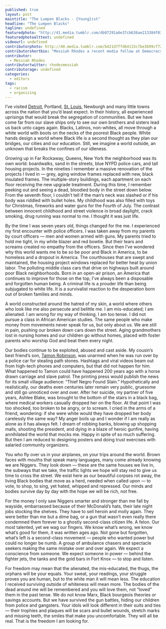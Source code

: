 ```yaml
---
published: true
layout: post
maintitle: "The Lumpen Blacks - {Young}ist"
headline: "The Lumpen Blacks"
tagline: undefined
featuredphoto: "http://41.media.tumblr.com/db07291a6e37cb636ae213384f03ecdf/tumblr_nfz76jvVpC1rq2ndso1_1280.jpg"
featuredphotoalttext: undefined
videourl: undefined
contributorphoto: http://40.media.tumblr.com/b421d7ffd64115c7be3b99cf72609418/tumblr_nfz76vuNgW1rq2ndso1_1280.jpg
contributorshortbio: "Messiah Rhodes a recent media fellow at Democracy Now!, directs, shoots and edits documentaries that have been featured in festivals, educational distribution, on platforms such as Vice, Huffington Post, Village Voice & others. Follow him: www.rhodespictures.com"
contributor:
  - Messiah Rhodes
contributortwitter: rhodesmessiah
contributorage: undefined
categories: 
  - editors
tags: 
  - racism 
  - organizing
---
```

I’ve visited [Detroit](http://www.democracynow.org/blog/2014/10/21/video_detroit_residents_meet_with_united), Portland, [St. Louis](http://www.democracynow.org/2014/10/13/thousands_march_in_ferguson_for_police), Newburgh and many little towns across the nation that you’d least expect. In their history, all experienced uprisings that would break the segregation of communities. But we have come far from our slave ships only to see our own brothers and sisters lead us back unto cages again. Blacks, Latinos, non-whites, all move through a white world with boots on the necks of the poorest Black people. White hands design a world where Black life is a second thought as they plan our bridges, our cities and our education. Still, we imagine a world outside, an unknown that breaks the confines of our idleness.
      
Growing up in Far Rockaway, Queens, New York the neighborhood was its own world: boardwalks, sand in the streets, blue NYPD police cars, and tall housing projects. In the nineties I remember a massive renovation of the projects I lived in — grey, aging window frames replaced with new, black insulated frames. The multiple-story buildings, each apartment on each floor receiving the new upgrade treatment. During this time, I remember peeking out and seeing a dead, bloodied body in the street down below. From the seventh floor, I couldn’t tell if the man’s neck was slashed or if his body was riddled with bullet holes. My childhood was also filled with toys for Christmas, fireworks and water guns for the Fourth of July. The contrast between innocent childhood and street violence in broad daylight, crack smoking, drug running was normal to me. I thought it was just life.
              
By the time I was seven years old, things changed for the me. I experienced my first encounter with police officers. I was taken away from my parents by court officers — men and women armed with guns. My parents tried to hold me tight, in my white blazer and red bowtie. But their tears and screams created no empathy from the officers. Since then I’ve wondered why this world wants me to be so be poor and Black in America, to be homeless and a dropout in America. The courthouses that are swept and maintained, the housing project windows replaced for better heat by union labor. The polluting middle class cars that drive on highways built around poor Black neighborhoods. Born in an open-air prison, an America that continues to improve for those on the top, I’ve always been a disposable and forgotten human being. A criminal life is a prouder life than being subjugated to white life. It is a survivalist reaction to the desperation born out of broken families and minds.
            
A world constructed around the hatred of my skin, a world where others who look like me also persecute and belittle me. I am mis-educated; I am alienated. I am wrong for my way of thinking. I am too tense. I did not pursue a class in African American studies. The same people who make money from movements never speak for us, but only about us. We are still in pain, pushing our broken down cars down the street. Aging grandmothers lost in nursing homes and our children go without homes, placed with foster parents who worship God and beat them every night.                          
        
 Our bodies continue to be exploited, abused and cast aside. My cousin’s best friend’s son, [Tamon Robinson](https://www.youtube.com/watch?v=jQYSICuryVU), was unarmed when he was run over by a police car for stealing path stones. Hashtags and viral videos beam out from high-tech phones and computers, but that did not happen for him. What happened to Tamon could have happened 200 years ago with a horse drawn carriage and slave patrol. The printing press would publish the news for its small village audience: “Thief Negro Found Slain.” Hypothetically and realistically, our deaths even centuries later remain very public, gruesome and still go unnoticed over and over. After her suicide, my partner of five years, Ashlee Blake, was brought to the bottom of the stairs in a black bag, where medical workers casually dropped her on the floor. At that point I was too shocked, too broken to be angry, or to scream. I cried in the arms of a friend, wondering: if she were white would they have dropped her body carelessly the same way? My anger boils up and I wonder if I am really as alone as it has always felt. I dream of robbing banks, blowing up shopping malls, shooting the president, and dying in a blaze of heroic gunfire, having annihilated the world that mocks me. Happy in spite of so much suffering. But then I am reduced to designing posters and doing trust exercises with salaried community organizers. 

You who fly over us in your airplanes, on your trips around the world. Brown faces with mouths that speak many languages, many come already knowing we are Niggers. They look down — these are the same houses we live in, the subways that we take, the traffic lights we hope will stay red to give us time to cross the street. We exist here as our beautiful corpses rot away, the living Black bodies that move as a herd, needed when called upon — to vote, to shop, to sing, yet hated, whipped and repressed. Our minds and bodies survive day by day with the hope we will be rich, not free.

For the money I only saw Niggers smarter and stronger than me fall by wayside, embarrassed because of their McDonald’s hats, their late night jobs stocking the shelves.  They have to sell heroin and molly again. They were better than me but a dime bag, or a gun that wasn’t even really there condemned them forever to a ghostly second-class citizen life. A felon. Our most talented, yet we wag our fingers. We know what’s wrong, we know what’s good for them, it was written ages ago. Not gone but forgotten, what’s left is a second-class movement — people who wanted power but could no longer be numb. A group of ambulance chasers and spectacle seekers making the same mistake over and over again. We expect a conscience from someone. We expect someone in power — behind the fighter jets, the tanks and the gold bars in Fort Knox — to stop and listen.

For freedom may mean that the alienated, the mis-educated, the thugs, the orphans will be your equals. Your sweat, your readings, your struggle proves you are human, but to the white man it will mean less. The education I received surviving outside of whiteness will mean more. The bodies of the dead around me will be remembered and you will love them, not “loved” them in the past tense. We do not know Marx, Black bourgeois theories or savings accounts. But we have survived the gun battles, hiding our children from police and gangsters. Your idols will look different in their suits and ties — their trophies and plaques will be scars and bullet wounds, stretch marks and missing teeth, the smiles that make you uncomfortable. They will all be real. That is the freedom I am looking for.


